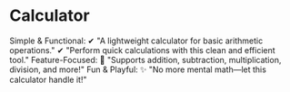 # Calculator
Simple &amp; Functional: ✔ "A lightweight calculator for basic arithmetic operations." ✔ "Perform quick calculations with this clean and efficient tool."  Feature-Focused: 🔢 "Supports addition, subtraction, multiplication, division, and more!"    Fun &amp; Playful: ✨ "No more mental math—let this calculator handle it!"
